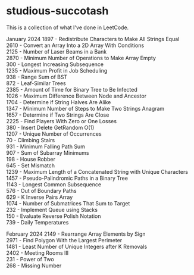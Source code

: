 # studious-succotash

This is a collection of what I've done in LeetCode.

January 2024
1897 - Redistribute Characters to Make All Strings Equal  
2610 - Convert an Array Into a 2D Array With Conditions  
2125 - Number of Laser Beams in a Bank  
2870 - Minimum Number of Operations to Make Array Empty   
300 - Longest Increasing Subsequence  
1235 - Maximum Profit in Job Scheduling  
938 - Range Sum of BST  
872 - Leaf-Similar Trees  
2385 - Amount of Time for Binary Tree to Be Infected  
1026 - Maximum Difference Between Node and Ancestor  
1704 - Determine if String Halves Are Alike  
1347 - Minimum Number of Steps to Make Two Strings Anagram  
1657 - Determine if Two Strings Are Close  
2225 - Find Players With Zero or One Losses  
380 - Insert Delete GetRandom O(1)  
1207 - Unique Number of Occurrences  
70 - Climbing Stairs  
931 - Minimum Falling Path Sum  
907 - Sum of Subarray Minimums  
198 - House Robber  
645 - Set Mismatch  
1239 - Maximum Length of a Concatenated String with Unique Characters  
1457 - Pseudo-Palindromic Paths in a Binary Tree  
1143 - Longest Common Subsequence  
576 - Out of Boundary Paths  
629 - K Inverse Pairs Array  
1074 - Number of Submatrices That Sum to Target  
232 - Implement Queue using Stacks  
150 - Evaluate Reverse Polish Notation  
739 - Daily Temperatures

February 2024
2149 - Rearrange Array Elements by Sign  
2971 - Find Polygon With the Largest Perimeter  
1481 - Least Number of Unique Integers after K Removals  
2402 - Meeting Rooms III  
231 - Power of Two  
268 - Missing Number





